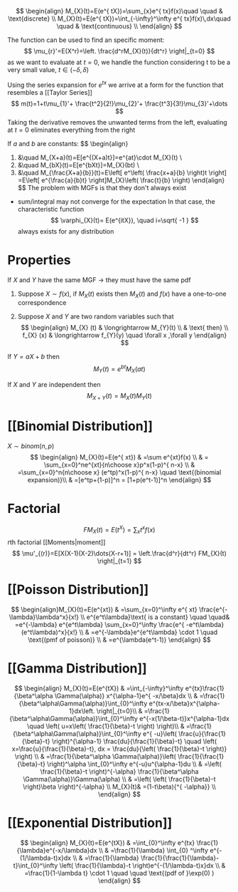 
$$
\begin{align}
M_{X}(t)=E(e^{ tX})=\sum_{x}e^{ tx}f(x)\quad \quad  & \text{discrete} \\
M_{X}(t)=E(e^{ tX})=\int_{-\infty}^\infty e^{ tx}f(x)\,dx\quad \quad  & \text{continuous} \\
\end{align}
$$

The function can be used to find an specific moment:
$$
\mu_{r}'=E(X^r)=\left. \frac{d^rM_{X}(t)}{dt^r} \right|_{t=0}
$$
as we want to evaluate at $t=0$, we handle the function considering t to be a very small value, $t\in(-\delta,\delta)$

Using the series expansion for $e^{tx}$ we arrive at a form for the function that resembles a [[Taylor Series]]
$$
m(t)=1+t\mu_{1}'+ \frac{t^2}{2!}\mu_{2}'+ \frac{t^3}{3!}\mu_{3}'+\dots
$$
Taking the derivative removes the unwanted terms from the left, evaluating at $t=0$ eliminates everything from the right

If $a$ and $b$ are constants:
$$
\begin{align}
1. &\quad  M_{X+a}(t)=E[e^{(X+a)t}]=e^{at}\cdot M_{X}(t) \\
2. &\quad M_{bX}(t)=E[e^{bXt}]=M_{X}(bt) \\
3. &\quad M_{\frac{X+a}{b}}(t)=E\left[ e^\left( \frac{x+a}{b} \right)t \right] =E\left[ e^{\frac{a}{b}t} \right]M_{X}\left( \frac{t}{b} \right) 
\end{align}
$$
The problem with MGFs is that they don't always exist
- sum/integral may not converge for the expectation
In that case, the characteristic function
$$
\varphi_{X}(t)= E(e^{itX}), \quad i=\sqrt{ -1 }
$$
always exists for any distribution
# Properties

If $X$ and $Y$ have the same MGF $\to$ they must have the same pdf 

1. Suppose $X\sim f(x)$, if $M_{X}(t)$ exists then $M_{X}(t)$ and $f(x)$ have a one-to-one correspondence

2. Suppose $X$ and $Y$ are two random variables such that
$$
\begin{align}
M_{X}  (t) & \longrightarrow M_{Y}(t) \\
  & \text{ then} \\
f_{X} (x) & \longrightarrow f_{Y}(y)  \quad \forall x ,\forall y
\end{align}
$$

If $Y=aX+b$ then
$$
M_{Y}(t)=e^{bt} M_{X}(at)
$$

If $X$ and $Y$ are independent then
$$
M_{X+Y}(t)=M_{X}(t)M_{Y}(t)
$$

# [[Binomial Distribution]]
$X\sim binom(n,p)$
$$
\begin{align}
M_{X}(t)=E(e^{ xt}) & =\sum e^{xt}f(x) \\
 & = \sum_{x=0}^ne^{xt}{n\choose x}p^x(1-p)^{ n-x} \\
 & =\sum_{x=0}^n{n\choose x} (e^tp)^x(1-p)^{ n-x} \quad \text{(binomial expansion)}\\ 
 & =[e^tp+(1-p)]^n = [1+p(e^t-1)]^n
\end{align}
$$

# Factorial 
$$
FM_{X}(t)=E(t^X)= \sum_{x}t^xf(x)
$$
rth factorial [[Moments|moment]] 
$$
\mu'_{(r)}=E[X(X-1)(X-2)\dots(X-r+1)] = \left.\frac{d^r}{dt^r}  FM_{X}(t) \right|_{t=1}
$$

# [[Poisson Distribution]]
$$
\begin{align}M_{X}(t)=E(e^{xt}) & =\sum_{x=0}^\infty e^{ xt} \frac{e^{-\lambda}\lambda^x}{x!} \\
 e^{e^t\lambda}\text{ is a constant} \quad \quad& =e^{-\lambda} e^{e^t\lambda} \sum_{x=0}^\infty \frac{e^{ -e^t\lambda}(e^t\lambda)^x}{x!}  \\
 & =e^{-\lambda}e^{e^t\lambda} \cdot 1 \quad \text{(pmf of poisson)} \\
 & =e^{\lambda(e^t-1)}
\end{align}
$$
# [[Gamma Distribution]]
$$
\begin{align}
M_{X}(t)=E(e^{tX}) & =\int_{-\infty}^\infty e^{tx}\frac{1}{\beta^\alpha \Gamma(\alpha)} x^{\alpha-1}e^{ -x/\beta}dx \\
 & =\frac{1}{\beta^\alpha\Gamma(\alpha)}\int_{0}^\infty e^{tx-x/\beta}x^{\alpha-1}dx\left. \right|_{t=0}\\
 & =\frac{1}{\beta^\alpha\Gamma(\alpha)}\int_{0}^\infty e^{-x(1/\beta-t)}x^{\alpha-1}dx \quad \left( u=x\left( \frac{1}{\beta}-t \right) \right)\\ 
 & =\frac{1}{\beta^\alpha\Gamma(\alpha)}\int_{0}^\infty e^{ -u}\left( \frac{u}{\frac{1}{\beta}-t} \right)^{\alpha-1} \frac{du}{\frac{1}{\beta}-t} \quad \left( x=\frac{u}{\frac{1}{\beta}-t}, dx = \frac{du}{\left( \frac{1}{\beta}-t \right)} \right) \\
 & =\frac{1}{\beta^\alpha \Gamma(\alpha)}\left( \frac{1}{\frac{1}{\beta}-t} \right)^\alpha \int_{0}^\infty e^{-u}u^{\alpha-1}du \\
 & =\left( \frac{1}{\beta}-t \right)^{-\alpha} \frac{1}{\beta^\alpha \Gamma(\alpha)}\Gamma(\alpha) \\
 & =\left( \left( \frac{1}{\beta}-t \right)\beta \right)^{-\alpha} \\
 M_{X}(t)& =(1-t\beta){^{ -\alpha}} \\
\end{align}
$$
# [[Exponential Distribution]]
$$
\begin{align}
M_{X}(t)=E(e^{tX}) & =\int_{0}^\infty e^{tx} \frac{1}{\lambda}e^{-x/\lambda}dx \\
 & =\frac{1}{\lambda} \int_{0} ^\infty e^{-(1/\lambda-t)x}dx \\
 & =\frac{1}{\lambda} \frac{1}{\frac{1}{\lambda}-t}\int_{0}^\infty \left( \frac{1}{\lambda}-t \right)e^{-(1/\lambda-t)x}dx \\
 & =\frac{1}{1-\lambda t} \cdot 1 \quad \quad \text{(pdf of }\exp(0) )
\end{align}
$$
